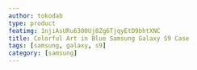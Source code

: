 ```yaml
---
author: tokodab
type: product
featimg: 1njiAsURu6300Uj8Zg6TjqyEtD9bhtXNC
title: Colorful Art in Blue Samsung Galaxy S9 Case
tags: [samsung, galaxy, s9]
category: [samsung]
---
```

